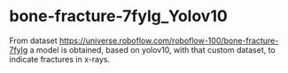 # bone-fracture-7fylg_Yolov10
From dataset https://universe.roboflow.com/roboflow-100/bone-fracture-7fylg  a model is obtained, based on yolov10, with that custom dataset, to indicate fractures in x-rays.
